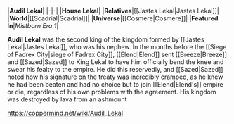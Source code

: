 |**Audil Lekal**|
|-|-|
|**House Lekal**|
|**Relatives**|[[Jastes Lekal\|Jastes Lekal]]|
|**World**|[[Scadrial\|Scadrial]]|
|**Universe**|[[Cosmere\|Cosmere]]|
|**Featured In**|*Mistborn Era 1*|

**Audil Lekal** was the second king of the kingdom formed by [[Jastes Lekal\|Jastes Lekal]], who was his nephew.
In the months before the [[Siege of Fadrex City\|siege of Fadrex City]], [[Elend\|Elend]] sent [[Breeze\|Breeze]] and [[Sazed\|Sazed]] to King Lekal to have him officially bend the knee and swear his fealty to the empire. He did this reservedly, and [[Sazed\|Sazed]] noted how his signature on the treaty was incredibly cramped, as he knew he had been beaten and had no choice but to join [[Elend\|Elend's]] empire or die, regardless of his own problems with the agreement.
His kingdom was destroyed by lava from an ashmount



https://coppermind.net/wiki/Audil_Lekal